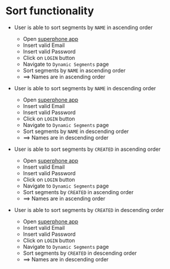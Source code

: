 # Sort functionality

* User is able to sort segments by `NAME` in ascending order
  * Open [superphone app](https://app.superphone-stage.com/login)
  * Insert valid Email
  * Insert valid Password
  * Click on `LOGIN` button
  * Navigate to `Dynamic Segments` page
  * Sort segments by `NAME` in ascending order
  * ==> Names are in ascending order

* User is able to sort segments by `NAME` in descending order
  * Open [superphone app](https://app.superphone-stage.com/login)
  * Insert valid Email
  * Insert valid Password
  * Click on `LOGIN` button
  * Navigate to `Dynamic Segments` page
  * Sort segments by `NAME` in descending order
  * ==> Names are in descending order

* User is able to sort segments by `CREATED` in ascending order
  * Open [superphone app](https://app.superphone-stage.com/login)
  * Insert valid Email
  * Insert valid Password
  * Click on `LOGIN` button
  * Navigate to `Dynamic Segments` page
  * Sort segments by `CREATED` in ascending order
  * ==> Names are in ascending order

* User is able to sort segments by `CREATED` in descending order
  * Open [superphone app](https://app.superphone-stage.com/login)
  * Insert valid Email
  * Insert valid Password
  * Click on `LOGIN` button
  * Navigate to `Dynamic Segments` page
  * Sort segments by `CREATED` in descending order
  * ==> Names are in descending order